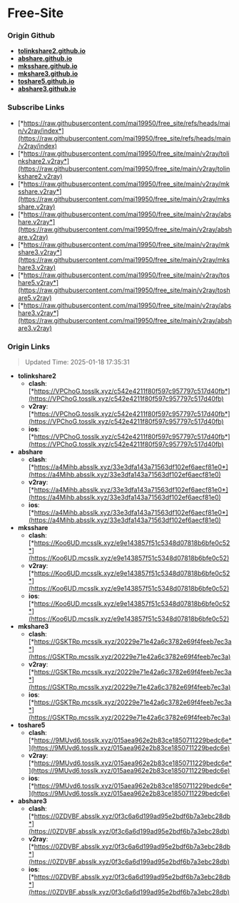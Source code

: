 # Free-Site

### Origin Github

- [**tolinkshare2.github.io**](https://github.com/tolinkshare2/tolinkshare2.github.io)
- [**abshare.github.io**](https://github.com/abshare/abshare.github.io)
- [**mksshare.github.io**](https://github.com/mksshare/mksshare.github.io)
- [**mkshare3.github.io**](https://github.com/mkshare3/mkshare3.github.io)
- [**toshare5.github.io**](https://github.com/toshare5/toshare5.github.io)
- [**abshare3.github.io**](https://github.com/abshare3/abshare3.github.io)

### Subscribe Links

- [*https://raw.githubusercontent.com/mai19950/free_site/refs/heads/main/v2ray/index*](https://raw.githubusercontent.com/mai19950/free_site/refs/heads/main/v2ray/index)
- [*https://raw.githubusercontent.com/mai19950/free_site/main/v2ray/tolinkshare2.v2ray*](https://raw.githubusercontent.com/mai19950/free_site/main/v2ray/tolinkshare2.v2ray)
- [*https://raw.githubusercontent.com/mai19950/free_site/main/v2ray/mksshare.v2ray*](https://raw.githubusercontent.com/mai19950/free_site/main/v2ray/mksshare.v2ray)
- [*https://raw.githubusercontent.com/mai19950/free_site/main/v2ray/abshare.v2ray*](https://raw.githubusercontent.com/mai19950/free_site/main/v2ray/abshare.v2ray)
- [*https://raw.githubusercontent.com/mai19950/free_site/main/v2ray/mkshare3.v2ray*](https://raw.githubusercontent.com/mai19950/free_site/main/v2ray/mkshare3.v2ray)
- [*https://raw.githubusercontent.com/mai19950/free_site/main/v2ray/toshare5.v2ray*](https://raw.githubusercontent.com/mai19950/free_site/main/v2ray/toshare5.v2ray)
- [*https://raw.githubusercontent.com/mai19950/free_site/main/v2ray/abshare3.v2ray*](https://raw.githubusercontent.com/mai19950/free_site/main/v2ray/abshare3.v2ray)

### Origin Links

> Updated Time: 2025-01-18 17:35:31

- **tolinkshare2**
  - **clash**: [*https://VPChoG.tosslk.xyz/c542e4211f80f597c957797c517d40fb*](https://VPChoG.tosslk.xyz/c542e4211f80f597c957797c517d40fb)
  - **v2ray**: [*https://VPChoG.tosslk.xyz/c542e4211f80f597c957797c517d40fb*](https://VPChoG.tosslk.xyz/c542e4211f80f597c957797c517d40fb)
  - **ios**: [*https://VPChoG.tosslk.xyz/c542e4211f80f597c957797c517d40fb*](https://VPChoG.tosslk.xyz/c542e4211f80f597c957797c517d40fb)
- **abshare**
  - **clash**: [*https://a4Mihb.absslk.xyz/33e3dfa143a71563df102ef6aecf81e0*](https://a4Mihb.absslk.xyz/33e3dfa143a71563df102ef6aecf81e0)
  - **v2ray**: [*https://a4Mihb.absslk.xyz/33e3dfa143a71563df102ef6aecf81e0*](https://a4Mihb.absslk.xyz/33e3dfa143a71563df102ef6aecf81e0)
  - **ios**: [*https://a4Mihb.absslk.xyz/33e3dfa143a71563df102ef6aecf81e0*](https://a4Mihb.absslk.xyz/33e3dfa143a71563df102ef6aecf81e0)
- **mksshare**
  - **clash**: [*https://Koo6UD.mcsslk.xyz/e9e143857f51c5348d07818b6bfe0c52*](https://Koo6UD.mcsslk.xyz/e9e143857f51c5348d07818b6bfe0c52)
  - **v2ray**: [*https://Koo6UD.mcsslk.xyz/e9e143857f51c5348d07818b6bfe0c52*](https://Koo6UD.mcsslk.xyz/e9e143857f51c5348d07818b6bfe0c52)
  - **ios**: [*https://Koo6UD.mcsslk.xyz/e9e143857f51c5348d07818b6bfe0c52*](https://Koo6UD.mcsslk.xyz/e9e143857f51c5348d07818b6bfe0c52)
- **mkshare3**
  - **clash**: [*https://GSKTRp.mcsslk.xyz/20229e71e42a6c3782e69f4feeb7ec3a*](https://GSKTRp.mcsslk.xyz/20229e71e42a6c3782e69f4feeb7ec3a)
  - **v2ray**: [*https://GSKTRp.mcsslk.xyz/20229e71e42a6c3782e69f4feeb7ec3a*](https://GSKTRp.mcsslk.xyz/20229e71e42a6c3782e69f4feeb7ec3a)
  - **ios**: [*https://GSKTRp.mcsslk.xyz/20229e71e42a6c3782e69f4feeb7ec3a*](https://GSKTRp.mcsslk.xyz/20229e71e42a6c3782e69f4feeb7ec3a)
- **toshare5**
  - **clash**: [*https://9MUvd6.tosslk.xyz/015aea962e2b83ce1850711229bedc6e*](https://9MUvd6.tosslk.xyz/015aea962e2b83ce1850711229bedc6e)
  - **v2ray**: [*https://9MUvd6.tosslk.xyz/015aea962e2b83ce1850711229bedc6e*](https://9MUvd6.tosslk.xyz/015aea962e2b83ce1850711229bedc6e)
  - **ios**: [*https://9MUvd6.tosslk.xyz/015aea962e2b83ce1850711229bedc6e*](https://9MUvd6.tosslk.xyz/015aea962e2b83ce1850711229bedc6e)
- **abshare3**
  - **clash**: [*https://0ZDVBF.absslk.xyz/0f3c6a6d199ad95e2bdf6b7a3ebc28db*](https://0ZDVBF.absslk.xyz/0f3c6a6d199ad95e2bdf6b7a3ebc28db)
  - **v2ray**: [*https://0ZDVBF.absslk.xyz/0f3c6a6d199ad95e2bdf6b7a3ebc28db*](https://0ZDVBF.absslk.xyz/0f3c6a6d199ad95e2bdf6b7a3ebc28db)
  - **ios**: [*https://0ZDVBF.absslk.xyz/0f3c6a6d199ad95e2bdf6b7a3ebc28db*](https://0ZDVBF.absslk.xyz/0f3c6a6d199ad95e2bdf6b7a3ebc28db)
